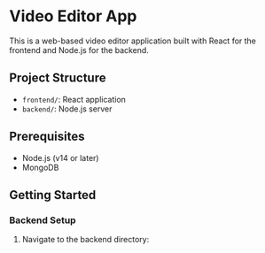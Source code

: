 # Video Editor App

This is a web-based video editor application built with React for the frontend and Node.js for the backend.

## Project Structure

- `frontend/`: React application
- `backend/`: Node.js server

## Prerequisites

- Node.js (v14 or later)
- MongoDB

## Getting Started

### Backend Setup

1. Navigate to the backend directory:
